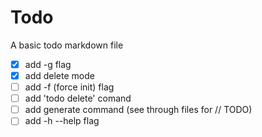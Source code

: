 # Todo

A basic todo markdown file

- [x] add -g flag
- [x] add delete mode
- [ ] add -f (force init) flag
- [ ] add 'todo delete' comand
- [ ] add generate command (see through files for // TODO)
- [ ] add -h --help flag